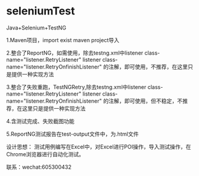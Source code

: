 # seleniumTest
Java+Selenium+TestNG

1.Maven项目，import exist maven project导入

2.整合了ReportNG，如需使用，除去testng.xml中listener class-name="listener.RetryListener"
		listener class-name="listener.RetryOnfinishListener" 
			的注解，即可使用，不推荐，在这里只是提供一种实现方法

3.整合了失败重跑，TestNGRetry,除去testng.xml中listener class-name="listener.RetryListener" 
listener class-name="listener.RetryOnfinishListener" 的注解，即可使用，但不稳定，不推荐，在这里只是提供一种实现方法

4.含测试完成、失败截图功能

5.ReportNG测试报告在test-output文件中，为.html文件

设计思想：
测试用例编写在Excel中，对Excel进行POI操作，导入测试操作，在Chrome浏览器进行自动化测试。

联系：wechat:605300432
